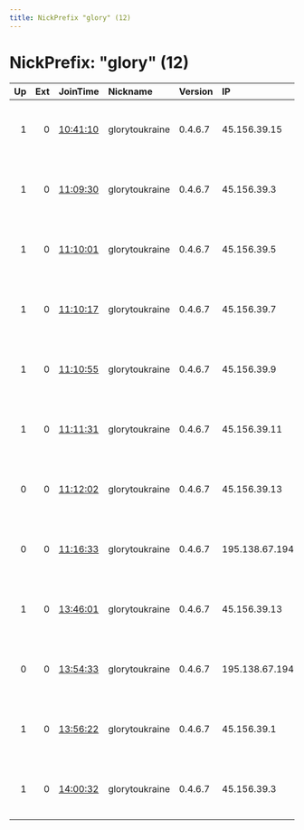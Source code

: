 ```yaml
---
title: NickPrefix "glory" (12)
---
```


# NickPrefix: "glory" (12)

|   Up |   Ext | JoinTime                                                                                              | Nickname       | Version   | IP             | AS                                       | CC   |   ORp |   Dirp | OS    | Contact             |   eFamMembers |
|-----:|------:|:------------------------------------------------------------------------------------------------------|:---------------|:----------|:---------------|:-----------------------------------------|:-----|------:|-------:|:------|:--------------------|--------------:|
|    1 |     0 | [10:41:10](https://nusenu.github.io/OrNetStats/w/relay/E795F1F7AB7CB445BA6831A5E138B6C3FCD2FC65.html) | glorytoukraine | 0.4.6.7   | 45.156.39.15   | TENET Scientific Production Enterprise L | ua   |  9001 |      0 | Linux | contact@example.com |             1 |
|    1 |     0 | [11:09:30](https://nusenu.github.io/OrNetStats/w/relay/9E0FC01F00A8A2562D4FBE432AB3095CCC4984DC.html) | glorytoukraine | 0.4.6.7   | 45.156.39.3    | TENET Scientific Production Enterprise L | ua   |  9001 |      0 | Linux | contact@example.com |             1 |
|    1 |     0 | [11:10:01](https://nusenu.github.io/OrNetStats/w/relay/4A678F79CA6A74292039DC992DA88C1B120E6660.html) | glorytoukraine | 0.4.6.7   | 45.156.39.5    | TENET Scientific Production Enterprise L | ua   |  9001 |      0 | Linux | contact@example.com |             1 |
|    1 |     0 | [11:10:17](https://nusenu.github.io/OrNetStats/w/relay/DA66BDC81154D89B86BA9EC09CD7235EDF605B44.html) | glorytoukraine | 0.4.6.7   | 45.156.39.7    | TENET Scientific Production Enterprise L | ua   |  9001 |      0 | Linux | contact@example.com |             1 |
|    1 |     0 | [11:10:55](https://nusenu.github.io/OrNetStats/w/relay/59658EC6B188259C10E1FCDE68450E4065D1F1C2.html) | glorytoukraine | 0.4.6.7   | 45.156.39.9    | TENET Scientific Production Enterprise L | ua   |  9001 |      0 | Linux | contact@example.com |             1 |
|    1 |     0 | [11:11:31](https://nusenu.github.io/OrNetStats/w/relay/F7C8FBA20D8896EE225C4757C99B0EB28A5C9325.html) | glorytoukraine | 0.4.6.7   | 45.156.39.11   | TENET Scientific Production Enterprise L | ua   |  9001 |      0 | Linux | contact@example.com |             1 |
|    0 |     0 | [11:12:02](https://nusenu.github.io/OrNetStats/w/relay/CDCF7559904DA0443C698CC2C74484D50D645721.html) | glorytoukraine | 0.4.6.7   | 45.156.39.13   | TENET Scientific Production Enterprise L | ua   |  9001 |      0 | Linux | contact@example.com |             1 |
|    0 |     0 | [11:16:33](https://nusenu.github.io/OrNetStats/w/relay/1063B36A2C9CC543266C938EC13F892AF63DCAE8.html) | glorytoukraine | 0.4.6.7   | 195.138.67.194 | TENET Scientific Production Enterprise L | ua   |  9001 |      0 | Linux | contact@example.com |             1 |
|    1 |     0 | [13:46:01](https://nusenu.github.io/OrNetStats/w/relay/6EAF651B1EA29841E53F77464C3733030F115349.html) | glorytoukraine | 0.4.6.7   | 45.156.39.13   | TENET Scientific Production Enterprise L | ua   |  9001 |      0 | Linux | contact@example.com |             1 |
|    0 |     0 | [13:54:33](https://nusenu.github.io/OrNetStats/w/relay/BE5058E8BC6A7DB613295276B8DF870C674187B1.html) | glorytoukraine | 0.4.6.7   | 195.138.67.194 | TENET Scientific Production Enterprise L | ua   |  9001 |      0 | Linux | contact@example.com |             1 |
|    1 |     0 | [13:56:22](https://nusenu.github.io/OrNetStats/w/relay/BE7D5159209EDBD9EF990532FCB067262E7D75AE.html) | glorytoukraine | 0.4.6.7   | 45.156.39.1    | TENET Scientific Production Enterprise L | ua   |  9001 |      0 | Linux | contact@example.com |             1 |
|    1 |     0 | [14:00:32](https://nusenu.github.io/OrNetStats/w/relay/8B47938B5F9DEB2B72C15689B7432DD0114BE325.html) | glorytoukraine | 0.4.6.7   | 45.156.39.3    | TENET Scientific Production Enterprise L | ua   |  9002 |      0 | Linux | contact@example.com |             1 |
